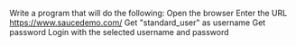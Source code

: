 Write a program that will do the following:
Open the browser
Enter the URL https://www.saucedemo.com/
Get "standard_user" as username
Get password
Login with the selected username and password
